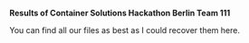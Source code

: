 **Results of Container Solutions Hackathon Berlin Team 111**

You can find all our files as best as I could recover them here.
